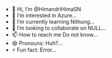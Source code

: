 - 👋 Hi, I’m @HimandriHimaSN
- 👀 I’m interested in Azure...
- 🌱 I’m currently learning Nithung...
- 💞️ I’m looking to collaborate on NULL...
- 📫 How to reach me Do not know...
- 😄 Pronouns: Huh?...
- ⚡ Fun fact: Error...

<!---
HimandriHimaSN/HimandriHimaSN is a ✨ special ✨ repository because its `README.md` (this file) appears on your GitHub profile.
You can click the Preview link to take a look at your changes.
--->
